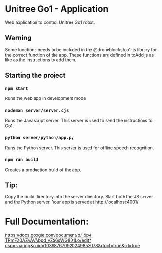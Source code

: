# Unitree Go1 - Application

Web application to control Unitree Go1 robot.

## Warning

Some functions needs to be included in the @droneblocks/go1-js library for the correct function of the app.
These functions are defined in toAdd.js as like as the instructions to add them.

## Starting the project

### `npm start` 
Runs the web app in development mode

### `nodemon server/server.cjs`
Runs the Javascript server. This server is used to send the instructions to Go1.

### `python server/python/app.py`
Runs the Python server. This server is used for offline speech recognition.

### `npm run build` 
Creates a production build of the app.

## Tip:

Copy the build directory into the server directory. Start both the JS server and the Python server.
Your app is served at http://localhost:4001/

# Full Documentation: 
https://docs.google.com/document/d/15p4-TRmFX0AZvAVAbpd_yZS6sWG8D1Lo/edit?usp=sharing&ouid=103987670920249853078&rtpof=true&sd=true
